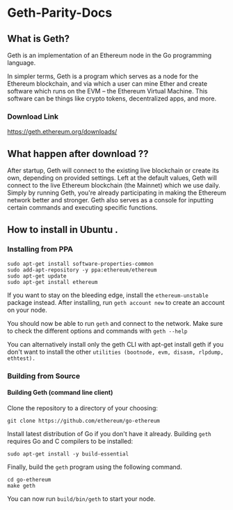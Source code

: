 # Geth-Parity-Docs

## What is Geth?

Geth is an implementation of an Ethereum node in the Go programming language.

In simpler terms, Geth is a program which serves as a node for the Ethereum blockchain, and via which a user can mine Ether and create software which runs on the EVM – the Ethereum Virtual Machine. This software can be things like crypto tokens, decentralized apps, and more.

### Download Link 

https://geth.ethereum.org/downloads/

## What happen after download ??
After startup, Geth will connect to the existing live blockchain or create its own, depending on provided settings. Left at the default values, Geth will connect to the live Ethereum blockchain (the Mainnet) which we use daily. Simply by running Geth, you're already participating in making the Ethereum network better and stronger. Geth also serves as a console for inputting certain commands and executing specific functions. 

## How to install in Ubuntu .

### Installing from PPA
```
sudo apt-get install software-properties-common
sudo add-apt-repository -y ppa:ethereum/ethereum
sudo apt-get update
sudo apt-get install ethereum
```
If you want to stay on the bleeding edge, install the `ethereum-unstable` package instead.
After installing, run `geth account new` to create an account on your node.

You should now be able to run `geth` and connect to the network.
Make sure to check the different options and commands with `geth --help`

You can alternatively install only the geth CLI with apt-get install geth if you don't want to install the other `utilities (bootnode, evm, disasm, rlpdump, ethtest).`

### Building from Source
#### Building Geth (command line client)

Clone the repository to a directory of your choosing:

`git clone https://github.com/ethereum/go-ethereum`

Install latest distribution of Go if you don't have it already.
Building `geth` requires Go and C compilers to be installed:

```
sudo apt-get install -y build-essential
```

Finally, build the `geth` program using the following command.
```
cd go-ethereum
make geth
```
You can now run `build/bin/geth` to start your node.

